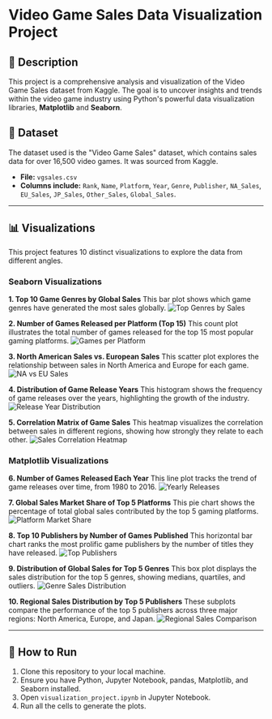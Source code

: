 # Video Game Sales Data Visualization Project

## 📜 Description
This project is a comprehensive analysis and visualization of the Video Game Sales dataset from Kaggle. The goal is to uncover insights and trends within the video game industry using Python's powerful data visualization libraries, **Matplotlib** and **Seaborn**.

## 💾 Dataset
The dataset used is the "Video Game Sales" dataset, which contains sales data for over 16,500 video games. It was sourced from Kaggle.
- **File:** `vgsales.csv`
- **Columns include:** `Rank`, `Name`, `Platform`, `Year`, `Genre`, `Publisher`, `NA_Sales`, `EU_Sales`, `JP_Sales`, `Other_Sales`, `Global_Sales`.

---

## 📊 Visualizations

This project features 10 distinct visualizations to explore the data from different angles.

### Seaborn Visualizations

**1. Top 10 Game Genres by Global Sales**
This bar plot shows which game genres have generated the most sales globally.
![Top Genres by Sales](seaborn_1_bar_plot.png)

**2. Number of Games Released per Platform (Top 15)**
This count plot illustrates the total number of games released for the top 15 most popular gaming platforms.
![Games per Platform](seaborn_2_count_plot.png)

**3. North American Sales vs. European Sales**
This scatter plot explores the relationship between sales in North America and Europe for each game.
![NA vs EU Sales](seaborn_3_scatter_plot.png)

**4. Distribution of Game Release Years**
This histogram shows the frequency of game releases over the years, highlighting the growth of the industry.
![Release Year Distribution](seaborn_4_histogram.png)

**5. Correlation Matrix of Game Sales**
This heatmap visualizes the correlation between sales in different regions, showing how strongly they relate to each other.
![Sales Correlation Heatmap](seaborn_5_heatmap.png)

### Matplotlib Visualizations

**6. Number of Games Released Each Year**
This line plot tracks the trend of game releases over time, from 1980 to 2016.
![Yearly Releases](matplotlib_6_line_plot.png)

**7. Global Sales Market Share of Top 5 Platforms**
This pie chart shows the percentage of total global sales contributed by the top 5 gaming platforms.
![Platform Market Share](matplotlib_7_pie_chart.png)

**8. Top 10 Publishers by Number of Games Published**
This horizontal bar chart ranks the most prolific game publishers by the number of titles they have released.
![Top Publishers](matplotlib_8_horizontal_bar.png)

**9. Distribution of Global Sales for Top 5 Genres**
This box plot displays the sales distribution for the top 5 genres, showing medians, quartiles, and outliers.
![Genre Sales Distribution](matplotlib_9_box_plot.png)

**10. Regional Sales Distribution by Top 5 Publishers**
These subplots compare the performance of the top 5 publishers across three major regions: North America, Europe, and Japan.
![Regional Sales Comparison](matplotlib_10_subplots.png)

---

## 🚀 How to Run
1. Clone this repository to your local machine.
2. Ensure you have Python, Jupyter Notebook, pandas, Matplotlib, and Seaborn installed.
3. Open `visualization_project.ipynb` in Jupyter Notebook.
4. Run all the cells to generate the plots.
